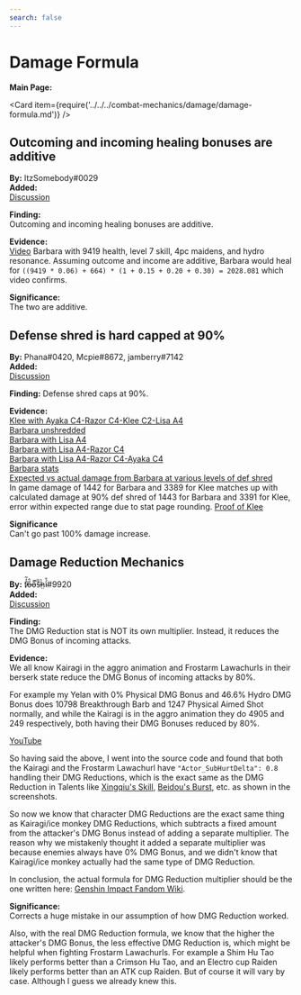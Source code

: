 ```yaml
---
search: false
---
```


# Damage Formula

**Main Page:**

<Card item={require('../../../combat-mechanics/damage/damage-formula.md')} />

## Outcoming and incoming healing bonuses are additive

**By:** ItzSomebody\#0029  
**Added:** <Version date="2021-08-09" />  
[Discussion](https://tickets.deeznuts.moe/ticket-archive/attachments_874018516842475600_874090458991706122_transcript-outcoming-incoming-healing-additive.html)

**Finding:**  
Outcoming and incoming healing bonuses are additive.

**Evidence:**  
[Video](https://youtu.be/yJMPaWKCCbA) Barbara with 9419 health, level 7 skill, 4pc maidens, and hydro resonance. Assuming outcome and income are additive, Barbara would heal for `((9419 * 0.06) + 664) * (1 + 0.15 + 0.20 + 0.30) = 2028.081` which video confirms.

**Significance:**  
The two are additive.

## Defense shred is hard capped at 90%

**By:** Phana\#0420, Mcpie\#8672, jamberry\#7142  
**Added:** <Version date="2021-08-09" />  
[Discussion](https://tickets.deeznuts.moe/ticket-archive/attachments_873886801348153384_874084646370045952_transcript-defense-shred-caps-at-90.html)

**Finding:**
Defense shred caps at 90%.

**Evidence:**  
[Klee with Ayaka C4-Razor C4-Klee C2-Lisa A4](https://i.imgur.com/TF4lpQq.mp4)  
[Barbara unshredded](https://youtu.be/1pSd5Ds8ikM)  
[Barbara with Lisa A4](https://youtu.be/e1sFbfyPxRo)  
[Barbara with Lisa A4-Razor C4](https://youtu.be/lmoH0Bw4X3I)  
[Barbara with Lisa A4-Razor C4-Ayaka C4](https://youtu.be/TbRbq1Og9h4)  
[Barbara stats](https://youtu.be/jytK74xLZOQ)  
[Expected vs actual damage from Barbara at various levels of def shred](https://i.imgur.com/SoXVYGs.png)  
In game damage of 1442 for Barbara and 3389 for Klee matches up with calculated damage at 90% def shred of 1443 for Barbara and 3391 for Klee, error within expected range due to stat page rounding. [Proof of Klee](https://i.imgur.com/hQiWOkq.mp4)

**Significance**  
Can't go past 100% damage increase.

## Damage Reduction Mechanics

**By:** f̸̒͂ỏ̶̂o̵͌̚s̶͊̏h̷̤̀ḯ̴̊\#9920  
**Added:** <Version date="2022-07-22" />  
[Discussion](https://tickets.deeznuts.moe/transcripts/damage-reduction-mechanics)

**Finding:**  
The DMG Reduction stat is NOT its own multiplier. Instead, it reduces the DMG Bonus of incoming attacks.

**Evidence:**  
We all know Kairagi in the aggro animation and Frostarm Lawachurls in their berserk state reduce the DMG Bonus of incoming attacks by 80%.

For example my Yelan with 0% Physical DMG Bonus and 46.6% Hydro DMG Bonus does 10798 Breakthrough Barb and 1247 Physical Aimed Shot normally, and while the Kairagi is in the aggro animation they do 4905 and 249 respectively, both having their DMG Bonuses reduced by 80%.

[YouTube](https://youtu.be/yHHGFPA2SgQ)

So having said the above, I went into the source code and found that both the Kairagi and the Frostarm Lawachurl have `"Actor_SubHurtDelta": 0.8` handling their DMG Reductions, which is the exact same as the DMG Reduction in Talents like [Xingqiu's Skill](../../../characters/hydro/xingqiu.md#attacks), [Beidou's Burst](../../../characters/electro/beidou.md#attacks), etc. as shown in the screenshots.

So now we know that character DMG Reductions are the exact same thing as Kairagi/ice monkey DMG Reductions, which subtracts a fixed amount from the attacker's DMG Bonus instead of adding a separate multiplier. The reason why we mistakenly thought it added a separate multiplier was because enemies always have 0% DMG Bonus, and we didn't know that Kairagi/ice monkey actually had the same type of DMG Reduction.

In conclusion, the actual formula for DMG Reduction multiplier should be the one written here: [Genshin Impact Fandom Wiki](https://genshin-impact.fandom.com/wiki/Damage_Reduction).

**Significance:**  
Corrects a huge mistake in our assumption of how DMG Reduction worked.

Also, with the real DMG Reduction formula, we know that the higher the attacker's DMG Bonus, the less effective DMG Reduction is, which might be helpful when fighting Frostarm Lawachurls. For example a Shim Hu Tao likely performs better than a Crimson Hu Tao, and an Electro cup Raiden likely performs better than an ATK cup Raiden. But of course it will vary by case. Although I guess we already knew this.
